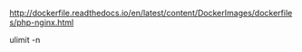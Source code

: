 http://dockerfile.readthedocs.io/en/latest/content/DockerImages/dockerfiles/php-nginx.html


ulimit -n

